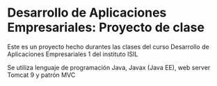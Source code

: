 # Desarrollo de Aplicaciones Empresariales: Proyecto de clase
Este es un proyecto hecho durantes las clases del curso Desarrollo de Aplicaciones Empresariales 1 del instituto ISIL

Se utiliza lenguaje de programación Java, Javax (Java EE), web server Tomcat 9 y patrón MVC
